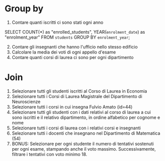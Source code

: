 # Group by

1. Contare quanti iscritti ci sono stati ogni anno

SELECT COUNT(*) as "enrolled_students", YEAR(`enrolment_date`) as "enrolment_year"
FROM `students`
GROUP BY `enrolment_year`;

2. Contare gli insegnanti che hanno l'ufficio nello stesso edificio
3. Calcolare la media dei voti di ogni appello d'esame
4. Contare quanti corsi di laurea ci sono per ogni dipartimento

# Join

1. Selezionare tutti gli studenti iscritti al Corso di Laurea in Economia
2. Selezionare tutti i Corsi di Laurea Magistrale del Dipartimento di
Neuroscienze
3. Selezionare tutti i corsi in cui insegna Fulvio Amato (id=44)
4. Selezionare tutti gli studenti con i dati relativi al corso di laurea a cui
sono iscritti e il relativo dipartimento, in ordine alfabetico per cognome e
nome
5. Selezionare tutti i corsi di laurea con i relativi corsi e insegnanti
6. Selezionare tutti i docenti che insegnano nel Dipartimento di
Matematica (54)
7. BONUS: Selezionare per ogni studente il numero di tentativi sostenuti
per ogni esame, stampando anche il voto massimo. Successivamente,
filtrare i tentativi con voto minimo 18.